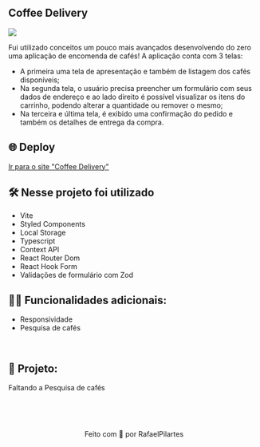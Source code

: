 ## Coffee Delivery

<img src="https://user-images.githubusercontent.com/71772559/178171983-f724d1a7-deb4-4d13-aa92-09e1cac4ec36.png" align="center" />

Fui utilizado conceitos um pouco mais avançados desenvolvendo do zero uma aplicação de encomenda de cafés! A aplicação conta com 3 telas:

<ul>
  <li>
  A primeira uma tela de apresentação e também de listagem dos cafés disponíveis;
  </li>

  <li>
  Na segunda tela, o usuário precisa preencher um formulário com seus dados de endereço e ao lado direito é possível visualizar os itens do carrinho, podendo alterar a quantidade ou remover o mesmo;
  </li>

  <li>
  Na terceira e última tela, é exibido uma confirmação do pedido e também os detalhes de entrega da compra.
  </li>
</ul>

## 🌐 Deploy

<a href='https://coffeedev-rp.netlify.app/'>
  Ir para o site "Coffee Delivery"
</a>

## 🛠️ Nesse projeto foi utilizado

- Vite
- Styled Components
- Local Storage
- Typescript
- Context API
- React Router Dom
- React Hook Form
- Validações de formulário com Zod

## 👨‍💻 Funcionalidades adicionais:

- Responsividade
- Pesquisa de cafés

<br />

## 🚧 Projeto:

Faltando a Pesquisa de cafés

<br />

&nbsp;

<p align="center">Feito com 💙 por RafaelPilartes</p>
